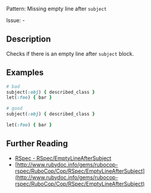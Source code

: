 Pattern: Missing empty line after `subject`

Issue: -

## Description

Checks if there is an empty line after `subject` block.

## Examples

```ruby
# bad
subject(:obj) { described_class }
let(:foo) { bar }

# good
subject(:obj) { described_class }

let(:foo) { bar }
```

## Further Reading

* [RSpec - RSpec/EmptyLineAfterSubject](https://docs.rubocop.org/rubocop-rspec/cops_rspec.html#rspecemptylineaftersubject)
* [http://www.rubydoc.info/gems/rubocop-rspec/RuboCop/Cop/RSpec/EmptyLineAfterSubject](http://www.rubydoc.info/gems/rubocop-rspec/RuboCop/Cop/RSpec/EmptyLineAfterSubject)
